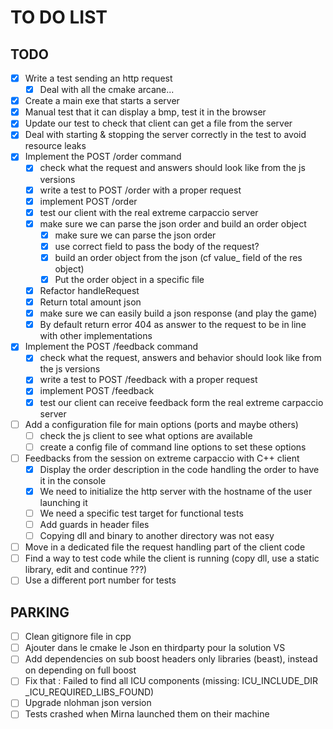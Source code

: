 # TO DO LIST

## TODO
- [X] Write a test sending an http request
  - [X] Deal with all the cmake arcane...
- [X] Create a main exe that starts a server 
- [X] Manual test that it can display a bmp, test it in the browser
- [X] Update our test to check that client can get a file from the server
- [X] Deal with starting & stopping the server correctly in the test to avoid resource leaks
- [X] Implement the POST /order command
  - [X] check what the request and answers should look like from the js versions
  - [X] write a test to POST /order with a proper request
  - [X] implement POST /order
  - [X] test our client with the real extreme carpaccio server
  - [X] make sure we can parse the json order and build an order object
    - [X] make sure we can parse the json order
    - [X] use correct field to pass the body of the request?
    - [X] build an order object from the json (cf value_ field of the res object)
    - [X] Put the order object in a specific file
  - [X] Refactor handleRequest
  - [X] Return total amount json
  - [X] make sure we can easily build a json response (and play the game)
  - [X] By default return error 404 as answer to the request to be in line with other implementations
- [X] Implement the POST /feedback command
  - [X] check what the request, answers and behavior should look like from the js versions
  - [X] write a test to POST /feedback with a proper request
  - [X] implement POST /feedback
  - [X] test our client can receive feedback form the real extreme carpaccio server
- [ ] Add a configuration file for main options (ports and maybe others)
  - [ ] check the js client to see what options are available
  - [ ] create a config file of command line options to set these options
- [ ] Feedbacks from the session on extreme carpaccio with C++ client
  - [x] Display the order description in the code handling the order to have it in the console
  - [X] We need to initialize the http server with the hostname of the user launching it
  - [ ] We need a specific test target for functional tests
  - [ ] Add guards in header files
  - [ ] Copying dll and binary to another directory was not easy
- [ ] Move in a dedicated file the request handling part of the client code
- [ ] Find a way to test code while the client is running (copy dll, use a static library, edit and continue ???)
- [ ] Use a different port number for tests
## PARKING
- [ ] Clean gitignore file in cpp
- [ ] Ajouter dans le cmake le Json en thirdparty pour la solution VS
- [ ] Add dependencies on sub boost headers only libraries (beast), instead on depending on full boost
- [ ] Fix that : Failed to find all ICU components (missing: ICU_INCLUDE_DIR _ICU_REQUIRED_LIBS_FOUND)
- [ ] Upgrade nlohman json version
- [ ] Tests crashed when Mirna launched them on their machine